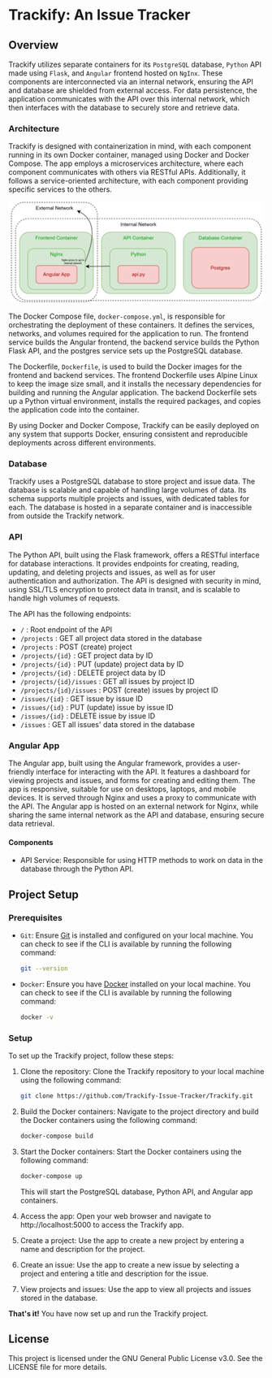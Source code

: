 # Trackify: An Issue Tracker

## Overview

Trackify utilizes separate containers for its `PostgreSQL` database, `Python` API made using `Flask`, and `Angular` frontend hosted on `NgInx`. These components are interconnected via an internal network, ensuring the API and database are shielded from external access. For data persistence, the application communicates with the API over this internal network, which then interfaces with the database to securely store and retrieve data.

### Architecture

Trackify is designed with containerization in mind, with each component running in its own Docker container, managed using Docker and Docker Compose. The app employs a microservices architecture, where each component communicates with others via RESTful APIs. Additionally, it follows a service-oriented architecture, with each component providing specific services to the others.

![Arcchitecture Diagram](architecture.png)

The Docker Compose file, `docker-compose.yml`, is responsible for orchestrating the deployment of these containers. It defines the services, networks, and volumes required for the application to run. The frontend service builds the Angular frontend, the backend service builds the Python Flask API, and the postgres service sets up the PostgreSQL database.

The Dockerfile, `Dockerfile`, is used to build the Docker images for the frontend and backend services. The frontend Dockerfile uses Alpine Linux to keep the image size small, and it installs the necessary dependencies for building and running the Angular application. The backend Dockerfile sets up a Python virtual environment, installs the required packages, and copies the application code into the container.

By using Docker and Docker Compose, Trackify can be easily deployed on any system that supports Docker, ensuring consistent and reproducible deployments across different environments.

### Database

Trackify uses a PostgreSQL database to store project and issue data. The database is scalable and capable of handling large volumes of data. Its schema supports multiple projects and issues, with dedicated tables for each. The database is hosted in a separate container and is inaccessible from outside the Trackify network.

### API

The Python API, built using the Flask framework, offers a RESTful interface for database interactions. It provides endpoints for creating, reading, updating, and deleting projects and issues, as well as for user authentication and authorization. The API is designed with security in mind, using SSL/TLS encryption to protect data in transit, and is scalable to handle high volumes of requests.

The API has the following endpoints:

- `/` : Root endpoint of the API
- `/projects` : GET all project data stored in the database
- `/projects` : POST (create) project
- `/projects/{id}` : GET project data by ID
- `/projects/{id}` : PUT (update) project data by ID
- `/projects/{id}` : DELETE project data by ID
- `/projects/{id}/issues` : GET all issues by project ID
- `/projects/{id}/issues` : POST (create) issues by project ID
- `/issues/{id}` : GET issue by issue ID
- `/issues/{id}` : PUT (update) issue by issue ID
- `/issues/{id}` : DELETE issue by issue ID
- `/issues` : GET all issues' data stored in the database

### Angular App

The Angular app, built using the Angular framework, provides a user-friendly interface for interacting with the API. It features a dashboard for viewing projects and issues, and forms for creating and editing them. The app is responsive, suitable for use on desktops, laptops, and mobile devices. It is served through Nginx and uses a proxy to communicate with the API. The Angular app is hosted on an external network for Nginx, while sharing the same internal network as the API and database, ensuring secure data retrieval.

#### Components

- API Service: Responsible for using HTTP methods to work on data in the database through the Python API.

## Project Setup


### Prerequisites

- `Git`: Ensure [Git](https://git-scm.com/downloads) is installed and configured on your local machine.  You can check to see if the CLI is available by running the following command:

    ```bash
    git --version
    ```

- `Docker`: Ensure you have [Docker](https://www.docker.com/products/docker-desktop/) installed on your local machine. You can check to see if the CLI is available by running the following command:

    ```bash
    docker -v
    ```

### Setup

To set up the Trackify project, follow these steps:

1. Clone the repository: Clone the Trackify repository to your local machine using the following command:

    ```bash
    git clone https://github.com/Trackify-Issue-Tracker/Trackify.git
    ```

2. Build the Docker containers: Navigate to the project directory and build the Docker containers using the following command:

    ```bash
    docker-compose build
    ```

3. Start the Docker containers: Start the Docker containers using the following command:

    ```bash
    docker-compose up
    ```
    
    This will start the PostgreSQL database, Python API, and Angular app containers.

4. Access the app: Open your web browser and navigate to http://localhost:5000 to access the Trackify app.

5. Create a project: Use the app to create a new project by entering a name and description for the project.

6. Create an issue: Use the app to create a new issue by selecting a project and entering a title and description for the issue.

7. View projects and issues: Use the app to view all projects and issues stored in the database.

**That's it!** You have now set up and run the Trackify project.

## License

This project is licensed under the GNU General Public License v3.0. See the LICENSE file for more details.
